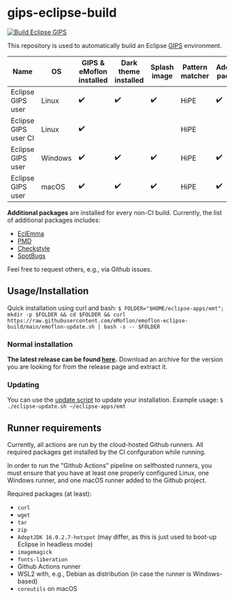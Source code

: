 # gips-eclipse-build

[![Build Eclipse GIPS](https://github.com/maxkratz/gips-eclipse-build/actions/workflows/ci.yml/badge.svg?branch=main&event=push)](https://github.com/maxkratz/gips-eclipse-build/actions/workflows/ci.yml)

This repository is used to automatically build an Eclipse [GIPS](https://github.com/Echtzeitsysteme/gips) environment.

| Name                     | OS      | GIPS & eMoflon installed  | Dark theme installed | Splash image       | Pattern matcher | Additional packages |
|--------------------------|---------|---------------------------|----------------------|--------------------|-----------------|---------------------|
| Eclipse GIPS user        | Linux   | :heavy_check_mark:        | :heavy_check_mark:   | :heavy_check_mark: | HiPE            | :heavy_check_mark:  |
| Eclipse GIPS user CI     | Linux   | :heavy_check_mark:        |                      |                    | HiPE            |                     |
| Eclipse GIPS user        | Windows | :heavy_check_mark:        | :heavy_check_mark:   | :heavy_check_mark: | HiPE            | :heavy_check_mark:  |
| Eclipse GIPS user        | macOS   | :heavy_check_mark:        | :heavy_check_mark:   | :heavy_check_mark: | HiPE            | :heavy_check_mark:  |

**Additional packages** are installed for every non-CI build.
Currently, the list of additional packages includes:
- [EclEmma](https://www.eclemma.org/)
- [PMD](https://pmd.github.io/latest/index.html)
- [Checkstyle](https://checkstyle.org/eclipse-cs/#!/)
- [SpotBugs](https://spotbugs.github.io/https://spotbugs.github.io/)

Feel free to request others, e.g., via Github issues.


## Usage/Installation

Quick installation using curl and bash:
`$ FOLDER="$HOME/eclipse-apps/emt"; mkdir -p $FOLDER && cd $FOLDER && curl https://raw.githubusercontent.com/eMoflon/emoflon-eclipse-build/main/emoflon-update.sh | bash -s -- $FOLDER`

### Normal installation

**The latest release can be found [here](https://github.com/maxkratz/gips-eclipse-build/releases/latest).**
Download an archive for the version you are looking for from the release page and extract it.

### Updating

You can use the [update script](./eclipse-update.sh) to update your installation.
Example usage:
`$ ./eclipse-update.sh ~/eclipse-apps/emt`


## Runner requirements

Currently, all actions are run by the cloud-hosted Github runners.
All required packages get installed by the CI confguration while running.

In order to run the "Github Actions" pipeline on selfhosted runners, you must ensure that you have at least one properly configured Linux, one Windows runner, and one macOS runner added to the Github project.

Required packages (at least):
* `curl`
* `wget`
* `tar`
* `zip`
* `AdoptJDK 16.0.2.7-hotspot` (may differ, as this is just used to boot-up Eclipse in headless mode)
* `imagemagick`
* `fonts-liberation`
* Github Actions runner
* WSL2 with, e.g., Debian as distribution (in case the runner is Windows-based)
* `coreutils` on macOS
